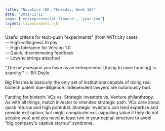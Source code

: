 ```yaml
---
title: "NovoCure (EF, Thursday, Week 10)"
date: '2011-11-11'
tags: ['entrepreneurial-finance', 'year-two']
layout: layouts/post.njk
---
```


Useful criteria for tech-push "experiments" (from WiTricity case):\
-- High willingness to pay\
-- High tolerance for Version 1.0\
-- Quick, discriminating feedback\
-- Low/no strings attached

"The only weapon you have as an entrepreneur [trying to raise funding] is scarcity." -- Bill Doyle

Big Pharma is basically the only set of institutions capable of doing real biotech patent due-diligence. Independent lawyers are notoriously bad.

Funding for biotech: VCs vs. Strategic investors vs. Venture philanthropy.\
As with all things, match investor to intended strategic path. VCs care about quick returns and high potential. Strategic investors can lend expertise and provide exit option, but might complicate exit (signaling value if they do not acquire you) and you need at least two in your capital structure to avoid "big company's captive startup" syndrome.
